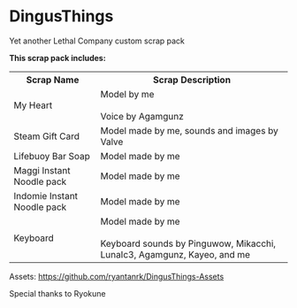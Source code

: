# DingusThings

Yet another Lethal Company custom scrap pack

**This scrap pack includes:**

<table>
	<tr>
		<th>
			Scrap Name
		</th>
		<th>
			Scrap Description
		</th>
	</tr>
	<tr>
		<td>
			My Heart
		</td>
		<td>
			Model by me
			<br/><br/>
			Voice by Agamgunz
		</td>
	</tr>
	<tr>
		<td>
			Steam Gift Card
		</td>
		<td>
			Model made by me, sounds and images by Valve
		</td>
	</tr>
	<tr>
		<td>
			Lifebuoy Bar Soap
		</td>
		<td>
			Model made by me
		</td>
	</tr>
	<tr>
		<td>
			Maggi Instant Noodle pack
		</td>
		<td>
			Model made by me
		</td>
	</tr>
	<tr>
		<td>
			Indomie Instant Noodle pack
		</td>
		<td>
			Model made by me
		</td>
	</tr>
	<tr>
		<td>
			Keyboard
		</td>
		<td>
			Model made by me
			<br/><br/>
			Keyboard sounds by Pinguwow, Mikacchi, LunaIc3, Agamgunz, Kayeo, and me
		</td>
	</tr>
</table>

Assets: https://github.com/ryantanrk/DingusThings-Assets

Special thanks to Ryokune

